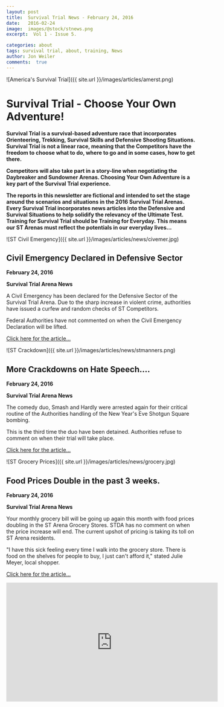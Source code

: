 ```yaml
---
layout: post
title:  Survival Trial News - February 24, 2016
date:   2016-02-24  
image:  images/@stock/stnews.png
excerpt:  Vol 1 - Issue 5. 

categories: about
tags: survival trial, about, training, News
author: Jon Weiler
comments:  true
---
```


![America's Survival Trial]({{ site.url }}/images/articles/amerst.png)

# Survival Trial - Choose Your Own Adventure!

**Survival Trial is a survival-based adventure race that incorporates Orienteering, Trekking, Survival Skills and Defensive Shooting Situations.  Survival Trial is not a linear race, meaning that the Competitors have the freedom to choose what to do, where to go and in some cases, how to get there.**

**Competitors will also take part in a story-line when negotiating the Daybreaker and Sundowner Arenas.  Choosing Your Own Adventure is a key part of the Survival Trial experience.**

**The reports in this newsletter are fictional and intended to set the stage around the scenarios and situations in the 2016 Survival Trial Arenas.  Every Survival Trial incorporates news articles into the Defensive and Survival Situations to help solidify the relevancy of the Ultimate Test.  Training for Survival Trial should be Training for Everyday.  This means our ST Arenas must reflect the potentials in our everyday lives...** 

![ST Civil Emergency]({{ site.url }}/images/articles/news/civemer.jpg)

## Civil Emergency Declared in Defensive Sector

**February 24, 2016**

**Survival Trial Arena News**

A Civil Emergency has been declared for the Defensive Sector of the Survival Trial Arena.  Due to the sharp increase in violent crime, authorities have issued a curfew and random checks of ST Competitors.

Federal Authorities have not commented on when the Civil Emergency Declaration will be lifted.


[Click here for the article...](http://www.nytimes.com/2016/02/25/world/europe/spain-europe-protest-free-speech.html?_r=0)

![ST Crackdown]({{ site.url }}/images/articles/news/stmanners.png)

## More Crackdowns on Hate Speech....

**February 24, 2016**

**Survival Trial Arena News**

The comedy duo, Smash and Hardly were arrested again for their critical routine of the Authorities handling of the New Year's Eve Shotgun Square bombing.

This is the third time the duo have been detained.  Authorities refuse to comment on when their trial will take place.

[Click here for the article...](https://www.rt.com/usa/156172-scotus-ndaa-hedges-obama/)


![ST Grocery Prices]({{ site.url }}/images/articles/news/grocery.jpg)

## Food Prices Double in the past 3 weeks.

**February 24, 2016**

**Survival Trial Arena News**

Your monthly grocery bill will be going up again this month with food prices doubling in the ST Arena Grocery Stores.  STDA has no comment on when the price increase will end.  The current upshot of pricing is taking its toll on ST Arena residents.

"I have this sick feeling every time I walk into the grocery store.  There is food on the shelves for people to buy, I just can't afford it," stated Julie Meyer, local shopper.

[Click here for the article...](http://www.thestar.com/news/canada/2016/02/19/grocery-price-rise-prompts-call-for-national-food-policy.html)

<iframe width="560" height="315" src="https://www.youtube.com/embed/xtLLCwNk9FI" frameborder="0" allowfullscreen></iframe>
